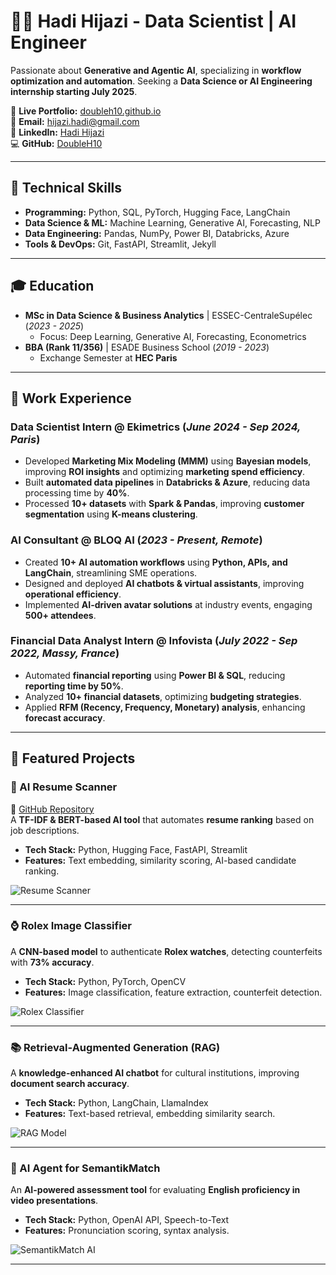 # 👨‍💻 Hadi Hijazi - Data Scientist | AI Engineer

Passionate about **Generative and Agentic AI**, specializing in **workflow optimization and automation**. Seeking a **Data Science or AI Engineering internship starting July 2025**.

🔗 **Live Portfolio:** [doubleh10.github.io](https://doubleh10.github.io)  
📧 **Email:** [hijazi.hadi@gmail.com](mailto:hijazi.hadi@gmail.com)  
💼 **LinkedIn:** [Hadi Hijazi](https://linkedin.com/in/hadi-hijazi/)  
💻 **GitHub:** [DoubleH10](https://github.com/DoubleH10)  

---

## 📌 Technical Skills
- **Programming:** Python, SQL, PyTorch, Hugging Face, LangChain
- **Data Science & ML:** Machine Learning, Generative AI, Forecasting, NLP
- **Data Engineering:** Pandas, NumPy, Power BI, Databricks, Azure
- **Tools & DevOps:** Git, FastAPI, Streamlit, Jekyll

---

## 🎓 Education
- **MSc in Data Science & Business Analytics** | ESSEC-CentraleSupélec (_2023 - 2025_)
  - Focus: Deep Learning, Generative AI, Forecasting, Econometrics
- **BBA (Rank 11/356)** | ESADE Business School (_2019 - 2023_)
  - Exchange Semester at **HEC Paris**

---

## 💼 Work Experience

### **Data Scientist Intern @ Ekimetrics** (_June 2024 - Sep 2024, Paris_)
- Developed **Marketing Mix Modeling (MMM)** using **Bayesian models**, improving **ROI insights** and optimizing **marketing spend efficiency**.
- Built **automated data pipelines** in **Databricks & Azure**, reducing data processing time by **40%**.
- Processed **10+ datasets** with **Spark & Pandas**, improving **customer segmentation** using **K-means clustering**.

### **AI Consultant @ BLOQ AI** (_2023 - Present, Remote_)
- Created **10+ AI automation workflows** using **Python, APIs, and LangChain**, streamlining SME operations.
- Designed and deployed **AI chatbots & virtual assistants**, improving **operational efficiency**.
- Implemented **AI-driven avatar solutions** at industry events, engaging **500+ attendees**.

### **Financial Data Analyst Intern @ Infovista** (_July 2022 - Sep 2022, Massy, France_)
- Automated **financial reporting** using **Power BI & SQL**, reducing **reporting time by 50%**.
- Analyzed **10+ financial datasets**, optimizing **budgeting strategies**.
- Applied **RFM (Recency, Frequency, Monetary) analysis**, enhancing **forecast accuracy**.

---

## 🚀 Featured Projects

### **📄 AI Resume Scanner**
🔗 [GitHub Repository](https://github.com/DoubleH10/ai-resume-scanner)  
A **TF-IDF & BERT-based AI tool** that automates **resume ranking** based on job descriptions.
- **Tech Stack:** Python, Hugging Face, FastAPI, Streamlit
- **Features:** Text embedding, similarity scoring, AI-based candidate ranking.

![Resume Scanner](/assets/img/resume_scanner.jpeg)

---

### **⌚ Rolex Image Classifier**
A **CNN-based model** to authenticate **Rolex watches**, detecting counterfeits with **73% accuracy**.
- **Tech Stack:** Python, PyTorch, OpenCV
- **Features:** Image classification, feature extraction, counterfeit detection.

![Rolex Classifier](/assets/img/rolex_classifier.jpeg)

---

### **📚 Retrieval-Augmented Generation (RAG)**
A **knowledge-enhanced AI chatbot** for cultural institutions, improving **document search accuracy**.
- **Tech Stack:** Python, LangChain, LlamaIndex
- **Features:** Text-based retrieval, embedding similarity search.

![RAG Model](/assets/img/rag_model.jpeg)

---

### **🤖 AI Agent for SemantikMatch**
An **AI-powered assessment tool** for evaluating **English proficiency in video presentations**.
- **Tech Stack:** Python, OpenAI API, Speech-to-Text
- **Features:** Pronunciation scoring, syntax analysis.

![SemantikMatch AI](/assets/img/semantik_ai.jpeg)

---

